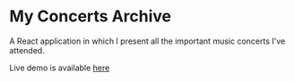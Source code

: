 # My Concerts Archive

A React application in which I present all the important music concerts I've attended.

Live demo is available [here](https://silviurdr.github.io/my-concerts-archive/#/)
